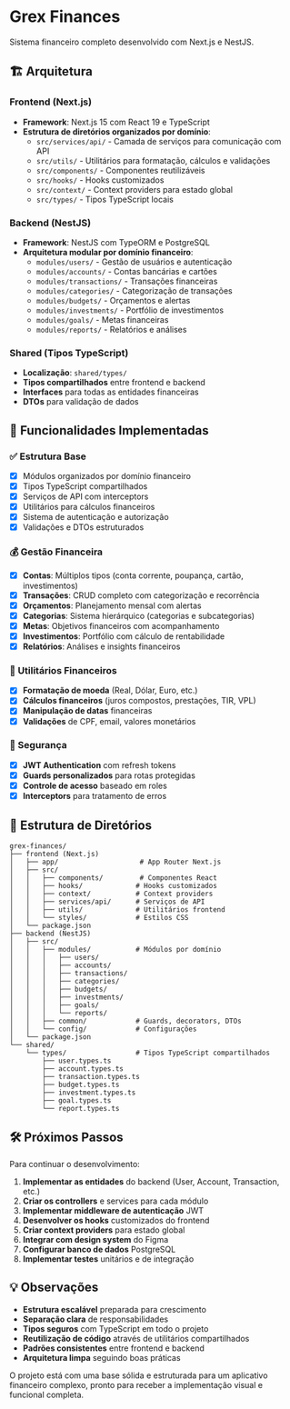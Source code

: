 # Grex Finances

Sistema financeiro completo desenvolvido com Next.js e NestJS.

## 🏗️ Arquitetura

### Frontend (Next.js)

- **Framework**: Next.js 15 com React 19 e TypeScript
- **Estrutura de diretórios organizados por domínio**:
  - `src/services/api/` - Camada de serviços para comunicação com API
  - `src/utils/` - Utilitários para formatação, cálculos e validações
  - `src/components/` - Componentes reutilizáveis
  - `src/hooks/` - Hooks customizados
  - `src/context/` - Context providers para estado global
  - `src/types/` - Tipos TypeScript locais

### Backend (NestJS)

- **Framework**: NestJS com TypeORM e PostgreSQL
- **Arquitetura modular por domínio financeiro**:
  - `modules/users/` - Gestão de usuários e autenticação
  - `modules/accounts/` - Contas bancárias e cartões
  - `modules/transactions/` - Transações financeiras
  - `modules/categories/` - Categorização de transações
  - `modules/budgets/` - Orçamentos e alertas
  - `modules/investments/` - Portfólio de investimentos
  - `modules/goals/` - Metas financeiras
  - `modules/reports/` - Relatórios e análises

### Shared (Tipos TypeScript)

- **Localização**: `shared/types/`
- **Tipos compartilhados** entre frontend e backend
- **Interfaces** para todas as entidades financeiras
- **DTOs** para validação de dados

## 🚀 Funcionalidades Implementadas

### ✅ Estrutura Base

- [x] Módulos organizados por domínio financeiro
- [x] Tipos TypeScript compartilhados
- [x] Serviços de API com interceptors
- [x] Utilitários para cálculos financeiros
- [x] Sistema de autenticação e autorização
- [x] Validações e DTOs estruturados

### 💰 Gestão Financeira

- [x] **Contas**: Múltiplos tipos (conta corrente, poupança, cartão, investimentos)
- [x] **Transações**: CRUD completo com categorização e recorrência
- [x] **Orçamentos**: Planejamento mensal com alertas
- [x] **Categorias**: Sistema hierárquico (categorias e subcategorias)
- [x] **Metas**: Objetivos financeiros com acompanhamento
- [x] **Investimentos**: Portfólio com cálculo de rentabilidade
- [x] **Relatórios**: Análises e insights financeiros

### 🔧 Utilitários Financeiros

- [x] **Formatação de moeda** (Real, Dólar, Euro, etc.)
- [x] **Cálculos financeiros** (juros compostos, prestações, TIR, VPL)
- [x] **Manipulação de datas** financeiras
- [x] **Validações** de CPF, email, valores monetários

### 🔐 Segurança

- [x] **JWT Authentication** com refresh tokens
- [x] **Guards personalizados** para rotas protegidas
- [x] **Controle de acesso** baseado em roles
- [x] **Interceptors** para tratamento de erros

## 📁 Estrutura de Diretórios

```
grex-finances/
├── frontend (Next.js)
│   ├── app/                    # App Router Next.js
│   ├── src/
│   │   ├── components/         # Componentes React
│   │   ├── hooks/             # Hooks customizados
│   │   ├── context/           # Context providers
│   │   ├── services/api/      # Serviços de API
│   │   ├── utils/             # Utilitários frontend
│   │   └── styles/            # Estilos CSS
│   └── package.json
├── backend (NestJS)
│   ├── src/
│   │   ├── modules/           # Módulos por domínio
│   │   │   ├── users/
│   │   │   ├── accounts/
│   │   │   ├── transactions/
│   │   │   ├── categories/
│   │   │   ├── budgets/
│   │   │   ├── investments/
│   │   │   ├── goals/
│   │   │   └── reports/
│   │   ├── common/            # Guards, decorators, DTOs
│   │   └── config/            # Configurações
│   └── package.json
└── shared/
    └── types/                 # Tipos TypeScript compartilhados
        ├── user.types.ts
        ├── account.types.ts
        ├── transaction.types.ts
        ├── budget.types.ts
        ├── investment.types.ts
        ├── goal.types.ts
        └── report.types.ts
```

## 🛠️ Próximos Passos

Para continuar o desenvolvimento:

1. **Implementar as entidades** do backend (User, Account, Transaction, etc.)
2. **Criar os controllers** e services para cada módulo
3. **Implementar middleware de autenticação** JWT
4. **Desenvolver os hooks** customizados do frontend
5. **Criar context providers** para estado global
6. **Integrar com design system** do Figma
7. **Configurar banco de dados** PostgreSQL
8. **Implementar testes** unitários e de integração

## 💡 Observações

- **Estrutura escalável** preparada para crescimento
- **Separação clara** de responsabilidades
- **Tipos seguros** com TypeScript em todo o projeto
- **Reutilização de código** através de utilitários compartilhados
- **Padrões consistentes** entre frontend e backend
- **Arquitetura limpa** seguindo boas práticas

O projeto está com uma base sólida e estruturada para um aplicativo financeiro complexo, pronto para receber a implementação visual e funcional completa.
